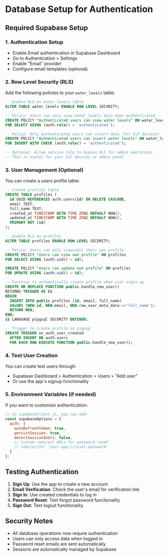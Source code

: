 # Database Setup for Authentication

## Required Supabase Setup

### 1. Authentication Setup
- Enable Email authentication in Supabase Dashboard
- Go to Authentication > Settings
- Enable "Email" provider
- Configure email templates (optional)

### 2. Row Level Security (RLS)
Add the following policies to your `water_levels` table:

```sql
-- Enable RLS on water_levels table
ALTER TABLE water_levels ENABLE ROW LEVEL SECURITY;

-- Policy: Users can only view water_levels data when authenticated
CREATE POLICY "Authenticated users can view water levels" ON water_levels
FOR SELECT USING (auth.role() = 'authenticated');

-- Policy: Only authenticated users can insert data (for IoT devices)
CREATE POLICY "Authenticated users can insert water levels" ON water_levels
FOR INSERT WITH CHECK (auth.role() = 'authenticated');

-- Optional: Allow service role to bypass RLS for admin operations
-- This is useful for your IoT devices or admin panel
```

### 3. User Management (Optional)
You can create a users profile table:

```sql
-- Create profiles table
CREATE TABLE profiles (
  id UUID REFERENCES auth.users(id) ON DELETE CASCADE,
  email TEXT,
  full_name TEXT,
  created_at TIMESTAMP WITH TIME ZONE DEFAULT NOW(),
  updated_at TIMESTAMP WITH TIME ZONE DEFAULT NOW(),
  PRIMARY KEY (id)
);

-- Enable RLS on profiles
ALTER TABLE profiles ENABLE ROW LEVEL SECURITY;

-- Policy: Users can only view/edit their own profile
CREATE POLICY "Users can view own profile" ON profiles
FOR SELECT USING (auth.uid() = id);

CREATE POLICY "Users can update own profile" ON profiles
FOR UPDATE USING (auth.uid() = id);

-- Function to automatically create profile when user signs up
CREATE OR REPLACE FUNCTION public.handle_new_user()
RETURNS TRIGGER AS $$
BEGIN
  INSERT INTO public.profiles (id, email, full_name)
  VALUES (NEW.id, NEW.email, NEW.raw_user_meta_data->>'full_name');
  RETURN NEW;
END;
$$ LANGUAGE plpgsql SECURITY DEFINER;

-- Trigger to create profile on signup
CREATE TRIGGER on_auth_user_created
  AFTER INSERT ON auth.users
  FOR EACH ROW EXECUTE FUNCTION public.handle_new_user();
```

### 4. Test User Creation
You can create test users through:
- Supabase Dashboard > Authentication > Users > "Add user"
- Or use the app's signup functionality

### 5. Environment Variables (if needed)
If you want to customize authentication:
```javascript
// In supabaseClient.js, you can add:
const supabaseOptions = {
  auth: {
    autoRefreshToken: true,
    persistSession: true,
    detectSessionInUrl: false,
    // Custom redirect URLs for password reset
    // redirectTo: 'your-app://reset-password'
  }
};
```

## Testing Authentication

1. **Sign Up**: Use the app to create a new account
2. **Email Verification**: Check the user's email for verification link
3. **Sign In**: Use created credentials to log in
4. **Password Reset**: Test forgot password functionality
5. **Sign Out**: Test logout functionality

## Security Notes

- All database operations now require authentication
- Users can only access data when logged in
- Password reset emails are sent automatically
- Sessions are automatically managed by Supabase

